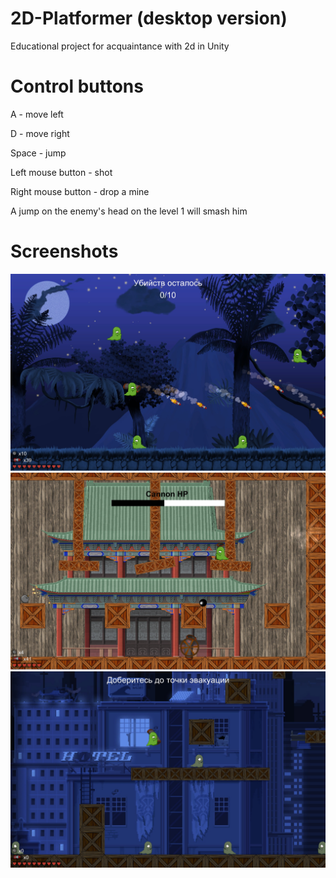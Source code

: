 # 2D-Platformer (desktop version)
 Educational project for acquaintance with 2d in Unity


# Control buttons
A - move left

D - move right

Space - jump

Left mouse button - shot

Right mouse button - drop a mine

A jump on the enemy's head on the level 1 will smash him
# Screenshots
<img src="images/Level 1 image.jpg" width="600">
<img src="images/Level 2 image.jpg" width="600">
<img src="images/Level 3 image.jpg" width="600">
